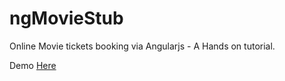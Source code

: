 ngMovieStub
===========

Online Movie tickets booking via Angularjs - A Hands on tutorial.

Demo [Here](http://moviestub.cloudno.de/)

